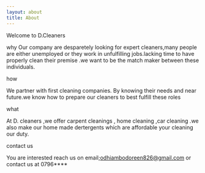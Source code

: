 ```yaml
---
layout: about
title: About
---
```


Welcome to D.Cleaners

why
Our company are desparetely looking for expert cleaners,many people are either unemployed or they work in unfulfilling jobs.lacking time to have properly clean their premise .we want to be the match maker between these individuals.

how

We partner with first cleaning companies. By knowing their needs and near future.we know how to prepare our cleaners to best fulfill these roles

what

At D. cleaners ,we offer carpent cleanings , home cleaning ,car cleaning .we also make our home made dertergents which are affordable
your cleaning our duty.


contact us

You are interested reach us on email;odhiambodoreen826@gmail.com or contact us at 0796****




